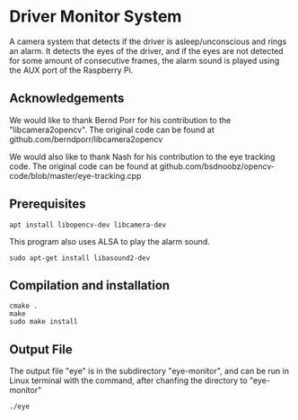 # Driver Monitor System
A camera system that detects if the driver is asleep/unconscious and rings an alarm.
It detects the eyes of the driver, and if the eyes are not detected for some amount of consecutive
frames, the alarm sound is played using the AUX port of the Raspberry Pi.


## Acknowledgements
We would like to thank Bernd Porr for his contribution to the "libcamera2opencv".
The original code can be found at github.com/berndporr/libcamera2opencv 

We would also like to thank Nash for his contribution to the eye tracking code.
The original code can be found at github.com/bsdnoobz/opencv-code/blob/master/eye-tracking.cpp 


## Prerequisites

```
apt install libopencv-dev libcamera-dev
```

This program also uses ALSA to play the alarm sound.
```
sudo apt-get install libasound2-dev
```
## Compilation and installation

```
cmake .
make
sudo make install
```

## Output File
The output file "eye" is in the subdirectory "eye-monitor", and can be run
in Linux terminal with the command, after chanfing the directory to "eye-monitor"
```
./eye
```
